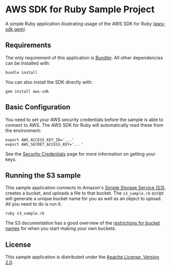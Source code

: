 # AWS SDK for Ruby Sample Project

A simple Ruby application illustrating usage of the AWS SDK for Ruby ([aws-sdk gem](http://rubygems.org/gems/aws-sdk)).

## Requirements

The only requirement of this application is [Bundler](http://bundler.io). All other dependencies can be installed with:

    bundle install

You can also install the SDK directly with:

    gem install aws-sdk

## Basic Configuration

You need to set your AWS security credentials before the sample
is able to connect to AWS. The AWS SDK for Ruby will automatically read these from the environment:

    export AWS_ACCESS_KEY_ID='...'
    export AWS_SECRET_ACCESS_KEY='...'

See the [Security Credentials](http://aws.amazon.com/security-credentials) page
for more information on getting your keys.

## Running the S3 sample

This sample application connects to Amazon's [Simple Storage Service (S3)](http://aws.amazon.com/s3),
creates a bucket, and uploads a file to that bucket. The `s3_sample.rb` script
will generate a unique bucket name for you as well as an object to upload. All
you need to do is run it:

    ruby s3_sample.rb

The S3 documentation has a good overview of the [restrictions for bucket names](http://docs.aws.amazon.com/AmazonS3/latest/dev/BucketRestrictions.html)
for when you start making your own buckets.

## License

This sample application is distributed under the
[Apache License, Version 2.0](http://www.apache.org/licenses/LICENSE-2.0).

